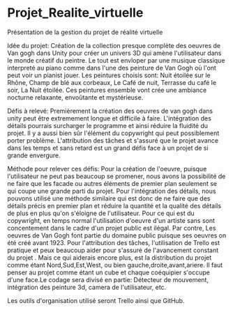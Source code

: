 # Projet_Realite_virtuelle
Présentation de la gestion du projet de réalité virtuelle

Idée du projet:
Création de la collection presque complète des oeuvres de Van gogh dans Unity pour créer un univers 3D qui amène l'utilisateur dans le monde créatif du peintre. Le tout est envloper par une musique classique interpreté au piano comme dans l'une des peinture de Van Gogh où l'ont peut voir un pianist jouer. Les peintures choisis sont: Nuit étoilée sur le Rhône, Champ de blé aux corbeaux, Le Café de nuit, Terrasse du café le soir, La Nuit étoilée. Ces peintures ensemble vont crée une ambiance nocturne relaxante, envoûtante et mystérieuse.

Défis à relevé: 
Premièrement la création des oeuvres de van gogh dans unity peut être extremement longue et difficile à faire. L'intégration des détails pourrais surcharger le programme et ainsi réduire la fluidité du projet. Il y a aussi bien sûr l'élément du copywright qui peut possiblement porter problème. L'attribution des tâches et s'assuré que le projet avance dans les temps et sans retard est un grand défis face à un projet de si grande envergure.

Méthode pour relever ces défis:
Pour la création de l'oeuvre, puisque l'utilisateur ne peut pas beaucoup se promener, nous avons la possibilité de ne faire que les facade ou autres éléments de premier plan seulement se qui coupe une grande parti du projet. Pour l'intégration des détails, nous pouvons utilisé une méthode similaire qui est donc de ne faire que des détails précis en premier plan et réduire la quantité et la qualité des détails de plus en plus qu'on s'éloigne de l'utilisateur. Pour ce qui est du copywright, en temps normal l'utilisation d'oeuvre d'un artiste sans sont concentement dans le cadre d'un projet public est  ilégal. Par contre, Les oeuvres de Van Gogh font partie du domaine public puisque ses oeuvres on été créé avant 1923. Pour l'attribution des tâches, l'utilisation de Trello est pratique et peux beaucoup aider pour s'assuré de l'avancement constant du projet . Mais ce qui aiderais encore plus, est la distribution du projet comme étant Nord,Sud,Est,West, ou bien gauche,droite,avant,ariere. Il faut penser au projet comme étant un cube et chaque coéquipier s'occupe d'une face.Le codage sera divisé en partie: Détecteur de mouvement, intégration des peinture 3d, camera de l'utilisateur, etc. 

Les outils d'organisation utilisé seront Trello ainsi que GitHub.
